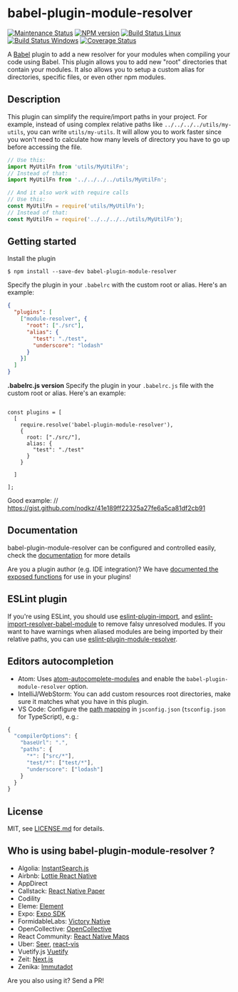 # babel-plugin-module-resolver
[![Maintenance Status][status-image]][status-url] [![NPM version][npm-image]][npm-url] [![Build Status Linux][circleci-image]][circleci-url] [![Build Status Windows][appveyor-image]][appveyor-url] [![Coverage Status][coverage-image]][coverage-url]

A [Babel](http://babeljs.io) plugin to add a new resolver for your modules when compiling your code using Babel. This plugin allows you to add new "root" directories that contain your modules. It also allows you to setup a custom alias for directories, specific files, or even other npm modules.

## Description

This plugin can simplify the require/import paths in your project. For example, instead of using complex relative paths like `../../../../utils/my-utils`, you can write `utils/my-utils`. It will allow you to work faster since you won't need to calculate how many levels of directory you have to go up before accessing the file.

```js
// Use this:
import MyUtilFn from 'utils/MyUtilFn';
// Instead of that:
import MyUtilFn from '../../../../utils/MyUtilFn';

// And it also work with require calls
// Use this:
const MyUtilFn = require('utils/MyUtilFn');
// Instead of that:
const MyUtilFn = require('../../../../utils/MyUtilFn');
```

## Getting started

Install the plugin

```
$ npm install --save-dev babel-plugin-module-resolver
```

Specify the plugin in your `.babelrc` with the custom root or alias. Here's an example:
```json
{
  "plugins": [
    ["module-resolver", {
      "root": ["./src"],
      "alias": {
        "test": "./test",
        "underscore": "lodash"
      }
    }]
  ]
}
```

**.babelrc.js version**
Specify the plugin in your `.babelrc.js` file with the custom root or alias. Here's an example:
```

const plugins = [
  [
    require.resolve('babel-plugin-module-resolver'),
    {
      root: ["./src/"],
      alias: {
        "test": "./test"
      }
    }
    
  ]

];

```
Good example: // https://gist.github.com/nodkz/41e189ff22325a27fe6a5ca81df2cb91


## Documentation

babel-plugin-module-resolver can be configured and controlled easily, check the [documentation](DOCS.md) for more details

Are you a plugin author (e.g. IDE integration)? We have [documented the exposed functions](DOCS.md#for-plugin-authors) for use in your plugins!

## ESLint plugin

If you're using ESLint, you should use [eslint-plugin-import][eslint-plugin-import], and [eslint-import-resolver-babel-module][eslint-import-resolver-babel-module] to remove falsy unresolved modules. If you want to have warnings when aliased modules are being imported by their relative paths, you can use [eslint-plugin-module-resolver](https://github.com/HeroProtagonist/eslint-plugin-module-resolver). 

## Editors autocompletion

- Atom: Uses [atom-autocomplete-modules][atom-autocomplete-modules] and enable the `babel-plugin-module-resolver` option.
- IntelliJ/WebStorm: You can add custom resources root directories, make sure it matches what you have in this plugin.
- VS Code: Configure the [path mapping](https://www.typescriptlang.org/docs/handbook/module-resolution.html#path-mapping) in `jsconfig.json` (`tsconfig.json` for TypeScript), e.g.:

```js
{
  "compilerOptions": {
    "baseUrl": ".",
    "paths": {
      "*": ["src/*"],
      "test/*": ["test/*"],
      "underscore": ["lodash"]
    }
  }
}
```


## License

MIT, see [LICENSE.md](/LICENSE.md) for details.

## Who is using babel-plugin-module-resolver ?

- Algolia: [InstantSearch.js](https://github.com/algolia/instantsearch.js)
- Airbnb: [Lottie React Native](https://github.com/airbnb/lottie-react-native)
- AppDirect
- Callstack: [React Native Paper](https://github.com/callstack/react-native-paper)
- Codility
- Eleme: [Element](https://github.com/ElemeFE/element) 
- Expo: [Expo SDK](https://github.com/expo/expo-sdk)
- FormidableLabs: [Victory Native](https://github.com/FormidableLabs/victory-native)
- OpenCollective: [OpenCollective](https://github.com/opencollective/frontend)
- React Community: [React Native Maps](https://github.com/react-community/react-native-maps)
- Uber: [Seer](https://github.com/uber-web/Seer), [react-vis](https://github.com/uber/react-vis)
- Vuetify.js [Vuetify](https://github.com/vuetifyjs/vuetify)
- Zeit: [Next.js](https://github.com/zeit/next.js)
- Zenika: [Immutadot](https://github.com/Zenika/immutadot)

Are you also using it? Send a PR!

[status-image]: https://img.shields.io/badge/status-maintained-brightgreen.svg
[status-url]: https://github.com/tleunen/babel-plugin-module-resolver

[npm-image]: https://img.shields.io/npm/v/babel-plugin-module-resolver.svg
[npm-url]: https://www.npmjs.com/package/babel-plugin-module-resolver

[circleci-image]: https://img.shields.io/circleci/project/tleunen/babel-plugin-module-resolver/master.svg?logo=data%3Aimage%2Fsvg%2Bxml%3Bbase64%2CPHN2ZyB4bWxucz0iaHR0cDovL3d3dy53My5vcmcvMjAwMC9zdmciIHhtbG5zOnhsaW5rPSJodHRwOi8vd3d3LnczLm9yZy8xOTk5L3hsaW5rIiB2aWV3Qm94PSItMTQyLjUgLTE0Mi41IDI4NSAyODUiPjxjaXJjbGUgcj0iMTQxLjciIGZpbGw9IiNERDQ4MTQiLz48ZyBpZD0iYSIgZmlsbD0iI0ZGRiI%2BPGNpcmNsZSBjeD0iLTk2LjQiIHI9IjE4LjkiLz48cGF0aCBkPSJNLTQ1LjYgNjguNGMtMTYuNi0xMS0yOS0yOC0zNC00Ny44IDYtNSA5LjgtMTIuMyA5LjgtMjAuNnMtMy44LTE1LjctOS44LTIwLjZjNS0xOS44IDE3LjQtMzYuNyAzNC00Ny44bDEzLjggMjMuMkMtNDYtMzUuMi01NS4zLTE4LjctNTUuMyAwYzAgMTguNyA5LjMgMzUuMiAyMy41IDQ1LjJ6Ii8%2BPC9nPjx1c2UgeGxpbms6aHJlZj0iI2EiIHRyYW5zZm9ybT0icm90YXRlKDEyMCkiLz48dXNlIHhsaW5rOmhyZWY9IiNhIiB0cmFuc2Zvcm09InJvdGF0ZSgyNDApIi8%2BPC9zdmc%2B
[circleci-url]: https://circleci.com/gh/tleunen/babel-plugin-module-resolver

[appveyor-image]: https://img.shields.io/appveyor/ci/tleunen/babel-plugin-module-resolver/master.svg?logo=data%3Aimage%2Fsvg%2Bxml%3Bbase64%2CPHN2ZyB4bWxucz0iaHR0cDovL3d3dy53My5vcmcvMjAwMC9zdmciIHZlcnNpb249IjEuMSIgd2lkdGg9IjEyOCIgaGVpZ2h0PSIxMjgiIHZpZXdCb3g9IjAgMCAxMjggMTI4Ij48ZyBmaWxsPSIjMUJBMUUyIiB0cmFuc2Zvcm09InNjYWxlKDgpIj48cGF0aCBkPSJNMCAyLjI2NWw2LjUzOS0uODg4LjAwMyA2LjI4OC02LjUzNi4wMzd6Ii8%2BPHBhdGggZD0iTTYuNTM2IDguMzlsLjAwNSA2LjI5My02LjUzNi0uODk2di01LjQ0eiIvPjxwYXRoIGQ9Ik03LjMyOCAxLjI2MWw4LjY3LTEuMjYxdjcuNTg1bC04LjY3LjA2OXoiLz48cGF0aCBkPSJNMTYgOC40NDlsLS4wMDIgNy41NTEtOC42Ny0xLjIyLS4wMTItNi4zNDV6Ii8%2BPC9nPjwvc3ZnPg==
[appveyor-url]: https://ci.appveyor.com/project/tleunen/babel-plugin-module-resolver

[coverage-image]: https://codecov.io/gh/tleunen/babel-plugin-module-resolver/branch/master/graph/badge.svg
[coverage-url]: https://codecov.io/gh/tleunen/babel-plugin-module-resolver

[eslint-import-resolver-babel-module]: https://github.com/tleunen/eslint-import-resolver-babel-module
[eslint-plugin-import]: https://github.com/benmosher/eslint-plugin-import
[atom-autocomplete-modules]: https://github.com/nkt/atom-autocomplete-modules

